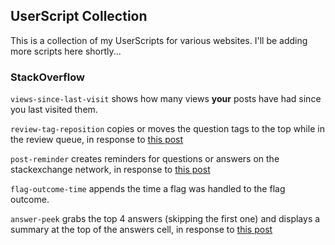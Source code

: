 ## UserScript Collection

This is a collection of my UserScripts for various websites. I'll be adding more scripts here shortly...

### StackOverflow

`views-since-last-visit` shows how many views **your** posts have had since you last visited them.

`review-tag-reposition` copies or moves the question tags to the top while in the review queue, in response to [this post](https://meta.stackoverflow.com/questions/311043/show-tags-on-top-when-reviewing-questions)

`post-reminder` creates reminders for questions or answers on the stackexchange network, in response to [this post](https://meta.stackoverflow.com/questions/311424/follow-up-reminder-option-for-posts)

`flag-outcome-time` appends the time a flag was handled to the flag outcome. 

`answer-peek` grabs the top 4 answers (skipping the first one) and displays a summary at the top of the answers cell, in response to [this post](https://meta.stackoverflow.com/questions/313098/improving-answer-visibility-by-listing-top-answers-on-top)


